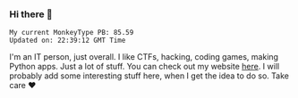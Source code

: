 ### Hi there 👋
<!-- PB START -->
```
My current MonkeyType PB: 85.59
Updated on: 22:39:12 GMT Time
```
<!-- PB END -->
I'm an IT person, just overall. I like CTFs, hacking, coding games, making Python apps. Just a lot of stuff.
You can check out my website [here](https://skill3472.github.io/).
I will probably add some interesting stuff here, when I get the idea to do so. Take care ❤️
